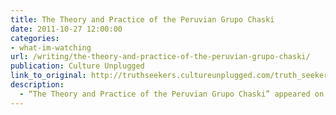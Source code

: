 ```yaml
---
title: The Theory and Practice of the Peruvian Grupo Chaski
date: 2011-10-27 12:00:00
categories: 
- what-im-watching
url: /writing/the-theory-and-practice-of-the-peruvian-grupo-chaski/
publication: Culture Unplugged
link_to_original: http://truthseekers.cultureunplugged.com/truth_seekers/2011/10/theory-and-practice-of-the-peruvian-grupo-chaski.html
description:
  - “The Theory and Practice of the Peruvian Grupo Chaski” appeared on Culture Unplugged.com, October 27, 2011.
---
```

